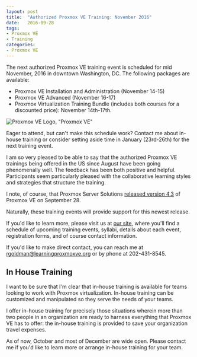 ```yaml
---
layout: post
title:  "Authorized Proxmox VE Training: November 2016"
date:   2016-09-28
tags:
- Proxmox VE
- Training
categories:
- Proxmox VE
---
```


The next authorized Proxmox VE training event is scheduled for mid November, 2016 in downtown Washington, DC. The following packages are available:

* Proxmox VE Installation and Administration (November 14-15)
* Proxmox VE Advanced (November 16-17)
* Proxmox Virtualization Training Bundle (includes both courses for a discounted price): November 14th-17th.

![Proxmox VE Logo, "Proxmox VE"](http://www.proxmox.com/images/proxmox/Proxmox_logo_standard_hex_400px.png)

Eager to attend, but can't make this schedule work? Contact me about in-house training or consider setting aside time in January (23rd-26th) for the next training event.

I am so very pleased to be able to say that the authorized Proxmox VE trainings being offered in the US since August have been going phenomenally well. The feedback has been both positive and helpful. Participants seem particularly pleased with the collaborative learning styles and strategies that structure the training.

I note, of course, that Proxmox Server Solutions [released version 4.3](http://www.proxmox.com/en/news/press-releases/proxmox-ve-4-3-released) of Proxmox VE on September 28.

Naturally, these training events will provide support for this newest release.

If you'd like to learn more, please visit us at [our site](http://learningproxmoxve.org/content/authorized-proxmox-virtualization-training), where you'll find a schedule of upcoming training events, syllabi, details about each event, registration forms, and of course contact information.

If you'd like to make direct contact, you can reach me at <rgoldman@learningproxmoxve.org> or by phone at 202-431-8545.

## In House Training

I want to be sure that I'm clear that in-house training is available for teams looking to work with Proxmox virtualization. In-house training can be customized and manipulated so they serve the needs of your teams.

I offer in-house training for precisely those situations wherein more than two people in an organization are ready to harness everything that Proxmox VE has to offer: the in-house training is provided to save your organization travel expenses.

As of now, October and most of December are wide open. Please contact me if you'd like to learn more or arrange in-house training for your team.




